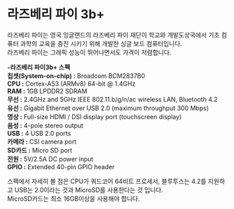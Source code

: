 **라즈베리 파이 3b+**
========================
라즈베리 파이는 영국 잉글랜드의 라즈베리 파이 재단이 학교와 개발도상국에서 기초 컴퓨터 과학의 교육을 증진 시키기 위해 개발한 싱글 보드 컴퓨터입니다.  
라즈베리 파이는 그래픽 성능이 뛰어나면서도 가격이 저렴합니다.

**-라즈베리 파이3b+ 스펙**  
**칩셋(System-on-chip) :**  Broadcom BCM2837B0  
**CPU :** Cortex-A53 (ARMv8) 64-bit @ 1.4GHz  
**RAM :** 1GB LPDDR2 SDRAM  
**무선 :** 2.4GHz and 5GHz IEEE 802.11.b/g/n/ac wireless LAN, Bluetooth 4.2  
**유선 :** Gigabit Ethernet over USB 2.0 (maximum throughput 300 Mbps)  
**영상 :** Full-size HDMI / DSI display port (touchscreen display)  
**음성 :** 4-pole stereo output  
**USB :** 4 USB 2.0 ports  
**카메라 :**  CSI camera port  
**SD카드 :**  Micro SD port  
**전원 :** 5V/2.5A DC power input  
**GPIO :**  Extended 40-pin GPIO header  


스펙에서 자세히 볼 점은 CPU가 쿼드코어 64비트 프로세서, 블루투스는 4.2를 지원하고 USB는 2.0이라는 것과 MicroSD를 사용한다는 것 입니다.  
MicroSD카드는 최소 16GB이상을 사용해야 합니다.  
